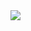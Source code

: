 <a href="https://bdcallingacademy.com/">
<img  src="https://i.postimg.cc/nr0HdgzF/screencapture-bdcallingacademy-2024-02-24-11-36-09.png" />
</a>
